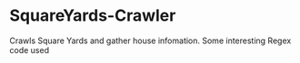 # SquareYards-Crawler
Crawls Square Yards and gather house infomation. Some interesting Regex code used
